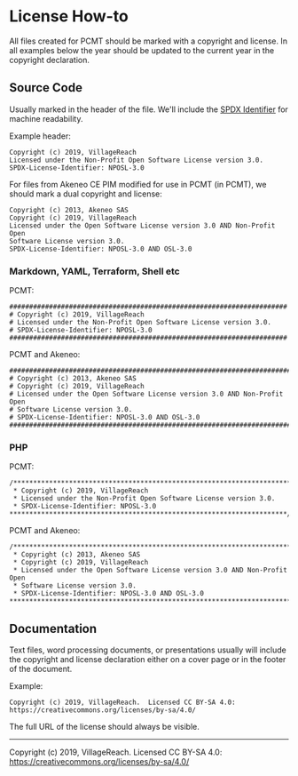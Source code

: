 # License How-to

All files created for PCMT should be marked with a copyright and license.
In all examples below the year should be updated to the current year in the
copyright declaration.

## Source Code

Usually marked in the header of the file. We'll include the 
[SPDX Identifier][spdx-using] for machine readability.

Example header:

```
Copyright (c) 2019, VillageReach
Licensed under the Non-Profit Open Software License version 3.0.
SPDX-License-Identifier: NPOSL-3.0
```

For files from Akeneo CE PIM modified for use in PCMT (in PCMT), we should
mark a dual copyright and license:

```
Copyright (c) 2013, Akeneo SAS
Copyright (c) 2019, VillageReach
Licensed under the Open Software License version 3.0 AND Non-Profit Open 
Software License version 3.0.
SPDX-License-Identifier: NPOSL-3.0 AND OSL-3.0
```

### Markdown, YAML, Terraform, Shell etc

PCMT:
```
######################################################################
# Copyright (c) 2019, VillageReach
# Licensed under the Non-Profit Open Software License version 3.0.
# SPDX-License-Identifier: NPOSL-3.0
######################################################################
```

PCMT and Akeneo:
```
################################################################################
# Copyright (c) 2013, Akeneo SAS
# Copyright (c) 2019, VillageReach
# Licensed under the Open Software License version 3.0 AND Non-Profit Open 
# Software License version 3.0.
# SPDX-License-Identifier: NPOSL-3.0 AND OSL-3.0
################################################################################
```

### PHP

PCMT:
```
/**********************************************************************
 * Copyright (c) 2019, VillageReach
 * Licensed under the Non-Profit Open Software License version 3.0.
 * SPDX-License-Identifier: NPOSL-3.0
**********************************************************************/
```

PCMT and Akeneo:
```
/*******************************************************************************
 * Copyright (c) 2013, Akeneo SAS
 * Copyright (c) 2019, VillageReach
 * Licensed under the Open Software License version 3.0 AND Non-Profit Open 
 * Software License version 3.0.
 * SPDX-License-Identifier: NPOSL-3.0 AND OSL-3.0
*******************************************************************************/
```

## Documentation

Text files, word processing documents, or presentations usually will include 
the copyright and license declaration either on a cover page or in the footer 
of the document.

Example:

```
Copyright (c) 2019, VillageReach.  Licensed CC BY-SA 4.0:  https://creativecommons.org/licenses/by-sa/4.0/
```

The full URL of the license should always be visible.

[spdx-using]: https://spdx.org/using-spdx-license-identifier

---
Copyright (c) 2019, VillageReach.  Licensed CC BY-SA 4.0:  https://creativecommons.org/licenses/by-sa/4.0/
